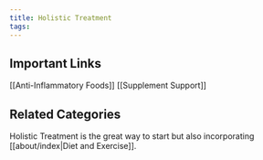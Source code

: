 ```yaml
---
title: Holistic Treatment
tags:
---
```

## Important Links

[[Anti-Inflammatory Foods]]
[[Supplement Support]]

## Related Categories

Holistic Treatment is the great way to start but also incorporating  [[about/index|Diet and Exercise]]. 